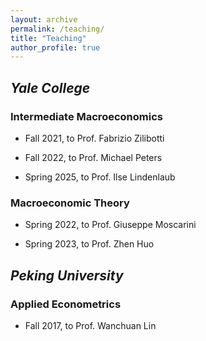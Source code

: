 ```yaml
---
layout: archive
permalink: /teaching/
title: "Teaching"
author_profile: true
---
```


## *Yale College*
### Intermediate Macroeconomics

- Fall 2021, to Prof. Fabrizio Zilibotti

- Fall 2022, to Prof. Michael Peters

- Spring 2025, to Prof. Ilse Lindenlaub

### Macroeconomic Theory

- Spring 2022, to Prof. Giuseppe Moscarini

- Spring 2023, to Prof. Zhen Huo



## *Peking University*
### Applied Econometrics

- Fall 2017, to Prof. Wanchuan Lin
